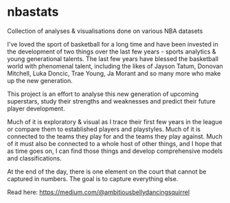 # nbastats
Collection of analyses &amp; visualisations done on various NBA datasets

I've loved the sport of basketball for a long time and have been invested in the development of two things over the last few years - sports analytics & young generational talents. 
The last few years have blessed the basketball world with phenomenal talent, including the likes of Jayson Tatum, Donovan Mitchell, Luka Doncic, Trae Young, Ja Morant and so many more 
who make up the new generation.

This project is an effort to analyse this new generation of upcoming superstars, study their strengths and weaknesses and predict their future player development.

Much of it is exploratory & visual as I trace their first few years in the league or compare them to established players and playstyles. 
Much of it is connected to the teams they play for and the teams they play against. 
Much of it must also be connected to a whole host of other things, and I hope that as time goes on, I can find those things and develop comprehensive models and classifications.

At the end of the day, there is one element on the court that cannot be captured in numbers. The goal is to capture everything else. 

Read here: https://medium.com/@ambitiousbellydancingsquirrel


